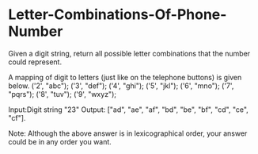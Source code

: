 # Letter-Combinations-Of-Phone-Number
Given a digit string, return all possible letter combinations that the number could represent.

A mapping of digit to letters (just like on the telephone buttons) is given below.
 ('2', "abc");
 ('3', "def");
 ('4', "ghi");
 ('5', "jkl");
 ('6', "mno");
 ('7', "pqrs");
 ('8', "tuv");
 ('9', "wxyz");

 Input:Digit string "23"
 Output: ["ad", "ae", "af", "bd", "be", "bf", "cd", "ce", "cf"].

 Note:
 Although the above answer is in lexicographical order, your answer could be in any order you want.

